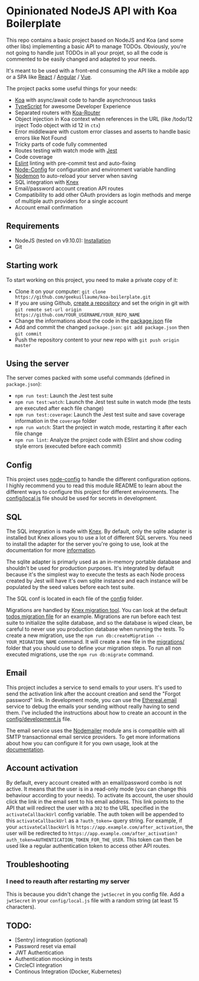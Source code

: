 # Opinionated NodeJS API with Koa Boilerplate

This repo contains a basic project based on NodeJS and Koa (and some other libs) implementing a basic API to manage TODOs. Obviously, you're not going to handle just TODOs in all your projet, so all the code is commented to be easily changed and adapted to your needs.

It's meant to be used with a front-end consuming the API like a mobile app or a SPA like [React](https://reactjs.org/) / [Angular](https://angular.io/) / [Vue](https://vuejs.org/index.html).

The project packs some useful things for your needs:

- [Koa](http://koajs.com/) with async/await code to handle asynchronous tasks
- [TypeScript](http://www.typescriptlang.org/) for awesome Developer Experience
- Separated routers with [Koa-Router](https://github.com/alexmingoia/koa-router)
- Object injection in Koa context when references in the URL (like /todo/12 inject Todo object with id 12 in `ctx`)
- Error middleware with custom error classes and asserts to handle basic errors like Not Found
- Tricky parts of code fully commented
- Routes testing with watch mode with [Jest](https://facebook.github.io/jest/)
- Code coverage
- [Eslint](https://eslint.org/) linting with pre-commit test and auto-fixing
- [Node-Config](https://github.com/lorenwest/node-config) for configuration and environment variable handling
- [Nodemon](https://github.com/remy/nodemon) to auto-reload your server when saving
- SQL integration with [Knex](http://knexjs.org/)
- Email/password account creation API routes
- Compatibility to add other OAuth providers as login methods and merge of multiple auth providers for a single account
- Account email confirmation

## Requirements

- NodeJS (tested on v9.10.0): [Installation](https://nodejs.org/en/download/package-manager/)
- Git

## Starting work

To start working on this project, you need to make a private copy of it:

- Clone it on your computer: `git clone https://github.com/geekuillaume/koa-boilerplate.git`
- If you are using Github, [create a repository](https://github.com/new) and set the origin in git with `git remote set-url origin https://github.com/YOUR_USERNAME/YOUR_REPO_NAME`
- Change the informations about the code in the [package.json](package.json) file
- Add and commit the changed `package.json`: `git add package.json` then `git commit`
- Push the repository content to your new repo with `git push origin master`

## Using the server

The server comes packed with some useful commands (defined in `package.json`):

- `npm run test`: Launch the Jest test suite
- `npm run test:watch`: Launch the Jest test suite in watch mode (the tests are executed after each file change)
- `npm run test:coverage`: Launch the Jest test suite and save coverage information in the `coverage` folder
- `npm run watch`: Start the project in watch mode, restarting it after each file change
- `npm run lint`: Analyze the project code with ESlint and show coding style errors (executed before each commit)

## Config

This project uses [node-config](https://github.com/lorenwest/node-config) to handle the different configuration options. I highly recommend you to read this module README to learn about the different ways to configure this project for different environments. The [config/local.js](config/local.js) file should be used for secrets in development.

## SQL

The SQL integration is made with [Knex](http://knexjs.org/). By default, only the sqlite adapter is installed but Knex allows you to use a lot of different SQL servers. You need to install the adapter for the server you're going to use, look at the documentation for more [information](http://knexjs.org/#Installation-node).

The sqlite adapter is primarly used as an in-memory portable database and shouldn't be used for production purposes. It's integrated by default because it's the simplest way to execute the tests as each Node process created by Jest will have it's own sqlite instance and each instance will be populated by the seed values before each test suite.

The SQL conf is located in each file of the [config](config) folder.

Migrations are handled by [Knex migration tool](http://knexjs.org/#Migrations). You can look at the default [todos migration file](migrations/20180327160540_todos.ts) for an example. Migrations are run before each test suite to initialize the sqlite database, and so the database is wiped clean, be careful to never use you production database when running the tests. To create a new migration, use the `npm run db:createMigration -- YOUR_MIGRATION_NAME` command. It will create a new file in the [migrations/](migrations) folder that you should use to define your migration steps. To run all non executed migrations, use the `npm run db:migrate` command.

## Email

This project includes a service to send emails to your users. It's used to send the activation link after the account creation and send the "Forgot password" link. In development mode, you can use the [Ethereal.email](https://ethereal.email) service to debug the emails your sending without really having to send them. I've included the instructions about how to create an account in the [config/development.js](config/development.js) file.

The email service uses the [Nodemailer](https://nodemailer.com/about/) module ans is compatible with all SMTP transactionnal email service providers. To get more informations about how you can configure it for you own usage, look at the [documentation](https://nodemailer.com/smtp/).

## Account activation

By default, every account created with an email/password combo is not active. It means that the user is in a read-only mode (you can change this behaviour according to your needs). To activate its account, the user should click the link in the email sent to his email address. This link points to the API that will redirect the user with a `302` to the URL specified in the `activateCallbackUrl` config variable. The auth token will be appended to this `activateCallbackUrl` as a `?auth_token=` query string. For example, if your `activateCallbackUrl` is `https://app.example.com/after_activation`, the user will be redirected to `https://app.example.com/after_activation?auth_token=AUTHENTICATION_TOKEN_FOR_THE_USER`. This token can then be used like a regular authentication token to access other API routes.

## Troubleshooting

### I need to reauth after restarting my server

This is because you didn't change the `jwtSecret` in you config file. Add a `jwtSecret` in your `config/local.js` file with a random string (at least 15 characters).

## TODO:

- [Sentry] integration (optional)
- Password reset via email
- JWT Authentication
- Authentication mocking in tests
- CircleCI integration
- Continous Integration (Docker, Kubernetes)
